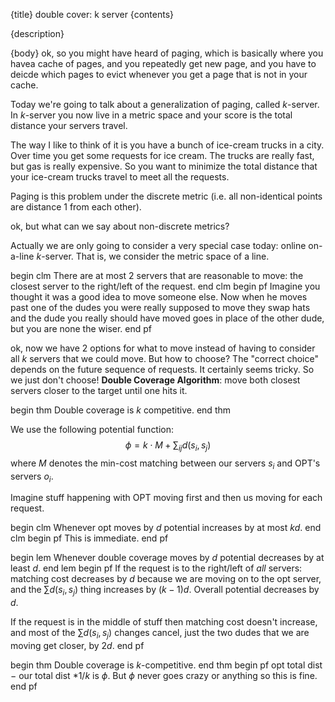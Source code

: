 {title}
double cover: k server
{contents}

{description}

{body}
ok, so you might have heard of paging, which is basically where
you havea cache of pages, and you repeatedly get new page, and
you have to deicde which pages to evict whenever you get a page
that is not in your cache.

Today we're going to talk about a generalization of paging,
called $k$-server. In $k$-server you now live in a metric space
and your score is the total distance your servers travel.

The way I like to think of it is you have a bunch of ice-cream
trucks in a city. Over time you get some requests for ice cream.
The trucks are really fast, but gas is really expensive. So you
want to minimize the total distance that your ice-cream trucks
travel to meet all the requests.

Paging is this problem under the discrete metric (i.e. all
non-identical points are distance $1$ from each other).

ok, but what can we say about non-discrete metrics?

Actually we are only going to consider a very special case today:
online on-a-line $k$-server. That is, we consider the metric
space of a line. 

begin clm
There are at most $2$ servers  that are reasonable to move: the
closest server to the right/left of the request.
end clm
begin pf
Imagine you thought it was a good idea to move someone else. Now
when he moves past one of the dudes you were really supposed to
move they swap hats and the dude you really should have moved
goes in place of the other dude, but you are none the wiser.
end pf

ok, now we have $2$ options for what to move instead of having to
consider all $k$ servers that we could move. But how to choose?
The "correct choice" depends on the future sequence of requests.
It certainly seems tricky. So we just don't choose!
**Double Coverage Algorithm**: move both closest servers closer
to the target until one hits it.

begin thm
Double coverage is $k$ competitive.
end thm

We use the following potential function:
$$\phi = k\cdot M + \sum_{ij}d(s_i,s_j)$$
where $M$ denotes the min-cost matching between our servers $s_i$
and OPT's servers $o_i$. 

Imagine stuff happening with OPT moving first and then us moving
for each request.

begin clm
Whenever opt moves by $d$ potential increases by at most $kd$.
end clm
begin pf
This is immediate.
end pf

begin lem
Whenever double coverage moves by $d$ potential decreases by at
least $d$.
end lem
begin pf 
If the request is to the right/left of *all* servers: matching
cost decreases by $d$ because we are moving on to the opt server,
and the $\sum d(s_i,s_j)$ thing increases by $(k-1)d$. Overall
potential decreases by $d$.

If the request is in the middle of stuff then matching cost
doesn't increase, and most of the $\sum d(s_i,s_j)$ changes
cancel, just the two dudes that we are moving get closer, by
$2d$.
end pf

begin thm 
Double coverage is $k$-competitive.
end thm
begin pf
opt total dist $-$ our total dist $*1/k$ is $\phi$. But $\phi$
never goes crazy or anything so this is fine.
end pf



